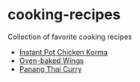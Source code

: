 # cooking-recipes
Collection of favorite cooking recipes

* [Instant Pot Chicken Korma](instant-pot-chicken-korma/instant-pot-chicken-korma.md)
* [Oven-baked Wings](oven-baked-wings/oven-baked-wings.md)
* [Panang Thai Curry](panang-thai-curry/panang-thai-curry.md)
